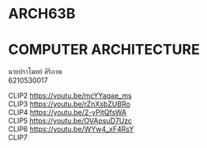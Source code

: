 # ARCH63B
# COMPUTER ARCHITECTURE

นายปราโมทย์ ศิริภาพ  
6210530017

CLIP2 https://youtu.be/mcYYaqae_ms  
CLIP3 https://youtu.be/rZnXsbZUBRo  
CLIP4 https://youtu.be/2-yPjtQfsWA  
CLIP5 https://youtu.be/OVApsuD7Uzc  
CLIP6 https://youtu.be/WYw4_xF4RsY  
CLIP7